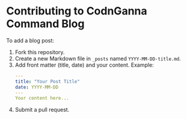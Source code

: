# Contributing to CodnGanna Command Blog
To add a blog post:
1. Fork this repository.
2. Create a new Markdown file in `_posts` named `YYYY-MM-DD-title.md`.
3. Add front matter (title, date) and your content. Example:
   ```yaml
   ---
   title: "Your Post Title"
   date: YYYY-MM-DD
   ---
   Your content here...
   ```
4. Submit a pull request.